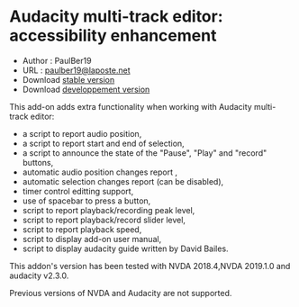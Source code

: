 # Audacity multi-track editor: accessibility enhancement #

* Author : PaulBer19
* URL : paulber19@laposte.net
* Download [stable version][1]
* Download [developpement version][2]


This add-on adds extra functionality when working with Audacity multi-track editor:

* a script to report audio position,
* a script to report start and end of selection,
* a script to announce the state of the  "Pause",  "Play" and "record" buttons,
* automatic audio position changes report ,
* automatic selection changes report (can be disabled),
* timer control editting support,
* use of spacebar to press a button,
* script to report playback/recording peak level,
* script to report playback/record slider level,
* script to report playback speed,
* script to display add-on user manual,
* script to display audacity guide written by David Bailes.


This addon's version has been tested with NVDA 2018.4,NVDA 2019.1.0 and audacity v2.3.0.

Previous versions of NVDA and Audacity are not  supported.

[1]: https://rawgit.com/paulber007/AllMyNVDAAddons/master/audacity/audacityAccessEnhancement-1.1.nvda-addon
[2]: https://rawgit.com/paulber007/AllMyNVDAAddons/master/audacity/audacityAccessEnhancement-1.1.nvda-addon

